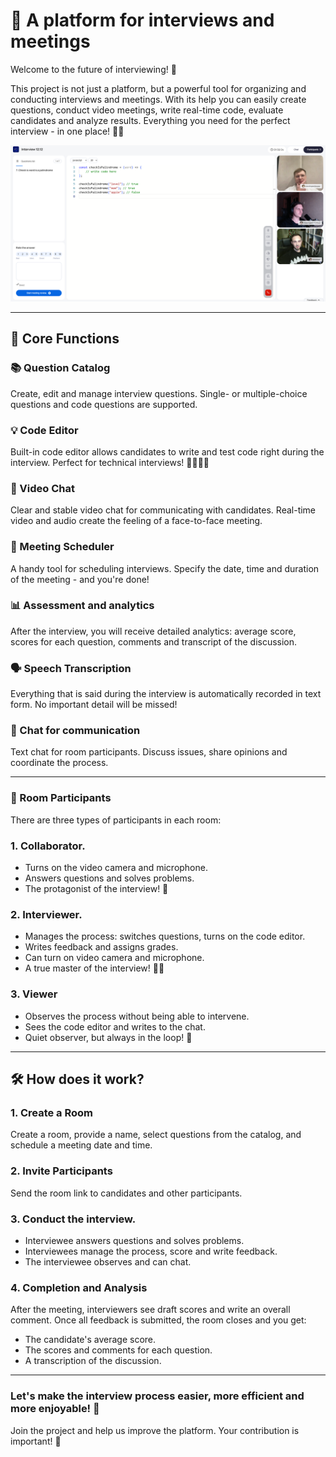 # 🚀 A platform for interviews and meetings

Welcome to the future of interviewing! 🎉  

This project is not just a platform, but a powerful tool for organizing and conducting interviews and meetings. With its help you can easily create questions, conduct video meetings, write real-time code, evaluate candidates and analyze results. Everything you need for the perfect interview - in one place! 💼✨

![preview](preview.png)

---

## 🌟 Core Functions

### 📚 Question Catalog
Create, edit and manage interview questions. Single- or multiple-choice questions and code questions are supported.  

### 💡 Code Editor
Built-in code editor allows candidates to write and test code right during the interview. Perfect for technical interviews! 👨‍💻👩‍💻  

### 🎥 Video Chat
Clear and stable video chat for communicating with candidates. Real-time video and audio create the feeling of a face-to-face meeting.  

### 📅 Meeting Scheduler
A handy tool for scheduling interviews. Specify the date, time and duration of the meeting - and you're done!  

### 📊 Assessment and analytics
After the interview, you will receive detailed analytics: average score, scores for each question, comments and transcript of the discussion.  

### 🗣️ Speech Transcription
Everything that is said during the interview is automatically recorded in text form. No important detail will be missed!    

### 💬 Chat for communication
Text chat for room participants. Discuss issues, share opinions and coordinate the process.  

---

### 👥 Room Participants

There are three types of participants in each room:  

### 1. **Collaborator**.  
- Turns on the video camera and microphone.  
- Answers questions and solves problems.  
- The protagonist of the interview! 🎤  

### 2. **Interviewer**.  
- Manages the process: switches questions, turns on the code editor.  
- Writes feedback and assigns grades.  
- Can turn on video camera and microphone.  
- A true master of the interview! 🧑‍🏫  

### 3. **Viewer**  
- Observes the process without being able to intervene.  
- Sees the code editor and writes to the chat.  
- Quiet observer, but always in the loop! 👀  

---

## 🛠️ How does it work?

### 1. **Create a Room**  
Create a room, provide a name, select questions from the catalog, and schedule a meeting date and time.  

### 2. **Invite Participants**  
Send the room link to candidates and other participants.  

### 3. **Conduct the interview**. 
- Interviewee answers questions and solves problems.  
- Interviewees manage the process, score and write feedback.  
- The interviewee observes and can chat.  

### 4. **Completion and Analysis**  
After the meeting, interviewers see draft scores and write an overall comment. Once all feedback is submitted, the room closes and you get:  
- The candidate's average score.  
- The scores and comments for each question.  
- A transcription of the discussion.  

---

### Let's make the interview process easier, more efficient and more enjoyable! 🚀  
Join the project and help us improve the platform. Your contribution is important! 💪  
